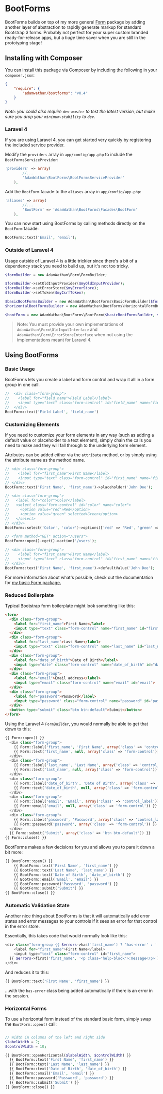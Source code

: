 BootForms
===============

BootForms builds on top of my more general [Form](https://github.com/adamwathan/form) package by adding another layer of abstraction to rapidly generate markup for standard Bootstrap 3 forms. Probably not perfect for your super custom branded ready-for-release apps, but a *huge* time saver when you are still in the prototyping stage!

## Installing with Composer

You can install this package via Composer by including the following in your `composer.json`:

```json
{
    "require": {
        "adamwathan/bootforms": "v0.4"
    }
}
```

*Note: you could also require `dev-master` to test the latest version, but make sure you drop your `minimum-stability` to `dev`.*

### Laravel 4

If you are using Laravel 4, you can get started very quickly by registering the included service provider.

Modify the `providers` array in `app/config/app.php` to include the `BootFormsServiceProvider`:

```php
'providers' => array(
		//...
		'AdamWathan\BootForms\BootFormsServiceProvider'
	),
```

Add the `BootForm` facade to the `aliases` array in `app/config/app.php`:

```php
'aliases' => array(
		//...
		'BootForm' => 'AdamWathan\BootForms\Facades\BootForm'
	),
```

You can now start using BootForms by calling methods directly on the `BootForm` facade:

```php
BootForm::text('Email', 'email');
```

### Outside of Laravel 4

Usage outside of Laravel 4 is a little trickier since there's a bit of a dependency stack you need to build up, but it's not too tricky.

```php
$formBuilder = new AdamWathan\Form\FormBuilder;

$formBuilder->setOldInputProvider($myOldInputProvider);
$formBuilder->setErrorStore($myErrorStore);
$formBuilder->setToken($myCsrfToken);

$basicBootFormsBuilder = new AdamWathan\BootForms\BasicFormBuilder($formBuilder);
$horizontalBootFormsBuilder = new AdamWathan\BootForms\HorizontalFormBuilder($formBuilder);

$bootForm = new AdamWathan\BootForms\BootForm($basicBootFormsBuilder, $horizontalBootFormsBuilder);
```

> Note: You must provide your own implementations of `AdamWathan\Form\OldInputInterface` and `AdamWathan\Form\ErrorStoreInterface` when not using the implementations meant for Laravel 4.

## Using BootForms

### Basic Usage

BootForms lets you create a label and form control and wrap it all in a form group in one call.

```php
//  <div class="form-group">
//    <label for="field_name">Field Label</label>
//    <input type="text" class="form-control" id="field_name" name="field_name">
//  </div>
BootForm::text('Field Label', 'field_name')
```

### Customizing Elements

If you need to customize your form elements in any way (such as adding a default value or placeholder to a text element), simply chain the calls you need to make and they will fall through to the underlying form element.

Attributes can be added either via the `attribute` method, or by simply using the attribute name as the method name.

```php
// <div class="form-group">
//    <label for="first_name">First Name</label>
//    <input type="text" class="form-control" id="first_name" name="first_name" placeholder="John Doe">
// </div>
BootForm::text('First Name', 'first_name')->placeholder('John Doe');

// <div class="form-group">
//   <label for="color">Color</label>
//   <select class="form-control" id="color" name="color">
//     <option value="red">Red</option>
//     <option value="green" selected>Green</option>
//   </select>
// </div>
BootForm::select('Color', 'color')->options(['red' => 'Red', 'green' => 'Green'])->select('green');

// <form method="GET" action="/users">
BootForm::open()->get()->action('/users');

// <div class="form-group">
//    <label for="first_name">First Name</label>
//    <input type="text" class="form-control" id="first_name" name="first_name" value="John Doe">
// </div>
BootForm::text('First Name', 'first_name')->defaultValue('John Doe');
```

For more information about what's possible, check out the documentation for [my basic Form package.](https://github.com/adamwathan/form)

### Reduced Boilerplate

Typical Bootstrap form boilerplate might look something like this:

```html
<form>
  <div class="form-group">
    <label for="first_name">First Name</label>
    <input type="text" class="form-control" name="first_name" id="first_name">
  </div>
  <div class="form-group">
    <label for="last_name">Last Name</label>
    <input type="text" class="form-control" name="last_name" id="last_name">
  </div>
  <div class="form-group">
    <label for="date_of_birth">Date of Birth</label>
    <input type="date" class="form-control" name="date_of_birth" id="date_of_birth">
  </div>
  <div class="form-group">
    <label for="email">Email address</label>
    <input type="email" class="form-control" name="email" id="email">
  </div>
  <div class="form-group">
    <label for="password">Password</label>
    <input type="password" class="form-control" name="password" id="password">
  </div>
  <button type="submit" class="btn btn-default">Submit</button>
</form>
```

Using the Laravel 4 `FormBuilder`, you would normally be able to get that down to this:

```php
{{ Form::open() }}
  <div class="form-group">
    {{ Form::label('first_name', 'First Name', array('class' => 'control_label')) }}
    {{ Form::text('first_name', null, array('class' => 'form-control')) }}
  </div>
  <div class="form-group">
    {{ Form::label('last_name', 'Last Name', array('class' => 'control_label')) }}
    {{ Form::text('last_name', null, array('class' => 'form-control')) }}
  </div>
  <div class="form-group">
    {{ Form::label('date_of_birth', 'Date of Birth', array('class' => 'control_label')) }}
    {{ Form::text('date_of_birth', null, array('class' => 'form-control')) }}
  </div>
  <div class="form-group">
    {{ Form::label('email', 'Email', array('class' => 'control_label')) }}
    {{ Form::email('email', null, array('class' => 'form-control')) }}
  </div>
  <div class="form-group">
    {{ Form::label('password', 'Password', array('class' => 'control_label')) }}
    {{ Form::password('password', array('class' => 'form-control')) }}
  </div>
  {{ Form::submit('Submit', array('class' => 'btn btn-default')) }}
{{ Form::close() }}
```

BootForms makes a few decisions for you and allows you to pare it down a bit more:

```php
{{ BootForm::open() }}
	{{ BootForm::text('First Name', 'first_name') }}
	{{ BootForm::text('Last Name', 'last_name') }}
	{{ BootForm::text('Date of Birth', 'date_of_birth') }}
	{{ BootForm::email('Email', 'email') }}
	{{ BootForm::password('Password', 'password') }}
	{{ BootForm::submit('Submit') }}
{{ BootForm::close() }}
```

### Automatic Validation State

Another nice thing about BootForms is that it will automatically add error states and error messages to your controls if it sees an error for that control in the error store.

Essentially, this takes code that would normally look like this:

```php
<div class="form-group {{ $errors->has('first_name') ? 'has-error' : '' }}">
	<label for="first_name">First Name</label>
	<input type="text" class="form-control" id="first_name">
  {{ $errors->first('first_name', '<p class="help-block">:message</p>') }}
</div>
```

And reduces it to this:

```php
{{ BootForm::text('First Name', 'first_name') }}
```

...with the `has-error` class being added automatically if there is an error in the session.

### Horizontal Forms

To use a horizontal form instead of the standard basic form, simply swap the `BootForm::open()` call:

```php

// Width in columns of the left and right side
$labelWidth = 2;
$controlWidth = 10;

{{ BootForm::openHorizontal($labelWidth, $controlWidth) }}
  {{ BootForm::text('First Name', 'first_name') }}
  {{ BootForm::text('Last Name', 'last_name') }}
  {{ BootForm::text('Date of Birth', 'date_of_birth') }}
  {{ BootForm::email('Email', 'email') }}
  {{ BootForm::password('Password', 'password') }}
  {{ BootForm::submit('Submit') }}
{{ BootForm::close() }}
```
